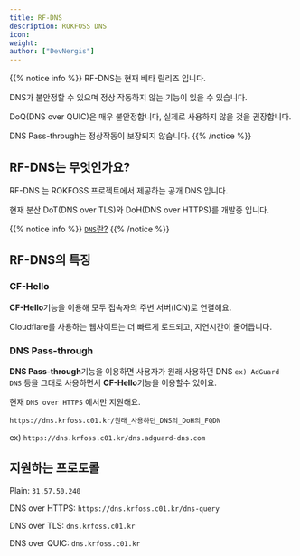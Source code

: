 ```yaml
---
title: RF-DNS
description: ROKFOSS DNS
icon:
weight:
author: ["DevNergis"]
---
```


{{% notice info %}}
RF-DNS는 현재 베타 릴리즈 입니다.

DNS가 불안정할 수 있으며 정상 작동하지 않는 기능이 있을 수 있습니다.

DoQ(DNS over QUIC)은 매우 불안정합니다, 실제로 사용하지 않을 것을 권장합니다.

DNS Pass-through는 정상작동이 보장되지 않습니다.
{{% /notice %}}

## RF-DNS는 무엇인가요?

RF-DNS 는 ROKFOSS 프로젝트에서 제공하는 공개 DNS 입니다.

현재 분산 DoT(DNS over TLS)와 DoH(DNS over HTTPS)를 개발중 입니다.

{{% notice info %}}
[`DNS`란?](https://www.cloudflare.com/ko-kr/learning/dns/what-is-dns/)
{{% /notice %}}

## RF-DNS의 특징

### CF-Hello

**CF-Hello**기능을 이용해 모두 접속자의 주변 서버(ICN)로 연결해요.

Cloudflare를 사용하는 웹사이트는 더 빠르게 로드되고, 지연시간이 줄어듭니다.

### DNS Pass-through

**DNS Pass-through**기능을 이용하면 사용자가 원래 사용하던 DNS `ex) AdGuard DNS` 등을 그대로 사용하면서 **CF-Hello**기능을 이용할수 있어요.

현재 `DNS over HTTPS` 에서만 지원해요.

`https://dns.krfoss.c01.kr/원래_사용하던_DNS의_DoH의_FQDN`

ex) `https://dns.krfoss.c01.kr/dns.adguard-dns.com`

## 지원하는 프로토콜

Plain: `31.57.50.240`

DNS over HTTPS: `https://dns.krfoss.c01.kr/dns-query`

DNS over TLS: `dns.krfoss.c01.kr`

DNS over QUIC: `dns.krfoss.c01.kr`
